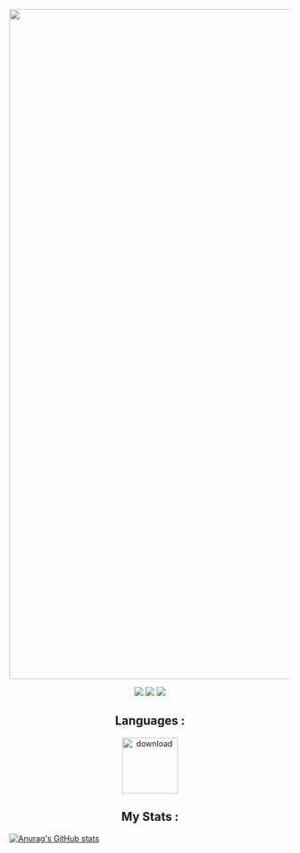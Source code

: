 <img align="center" width= 1200 src="https://i.ibb.co/7R1sbjX/Le-Akram.jpg">
<p align="center">
 
 <img src="https://badges.pufler.dev/visits/DaoudAkram60/DaoudAkram60"/> 
 <img src="https://badges.pufler.dev/repos/DaoudAkram60"/>
 <img src="https://badges.pufler.dev/commits/monthly/DaoudAkram60"/>

</p>

<h2 align="center">Languages :</h2>
<p align="center">
<img width = 100 src="https://i.ibb.co/rGFTQrw/download.jpg" alt="download" border="0"></a>
</p>
<h2 align = "center">My Stats :</h2>

<p align="center">
 
 [![Anurag's GitHub stats](https://github-readme-stats.vercel.app/api?username=DaoudAkram60)](https://github.com/anuraghazra/github-readme-stats)
 
</p>
